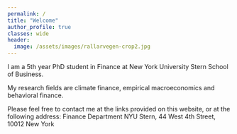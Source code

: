```yaml
---
permalink: /
title: "Welcome"
author_profile: true
classes: wide
header:
  image: /assets/images/rallarvegen-crop2.jpg
---
```


I am a 5th year PhD student in Finance at New York University Stern School of Business.

My research fields are climate finance, empirical macroeconomics and behavioral finance.

Please feel free to contact me at the links provided on this website, or at the following address: Finance Department NYU Stern, 44 West 4th Street, 10012 New York